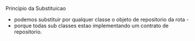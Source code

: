 Principio da Substituicao
- podemos substituir por qualquer classe o objeto de repositorio da rota -
- porque todas sub classes estao implementando um contrato de repositorio.

